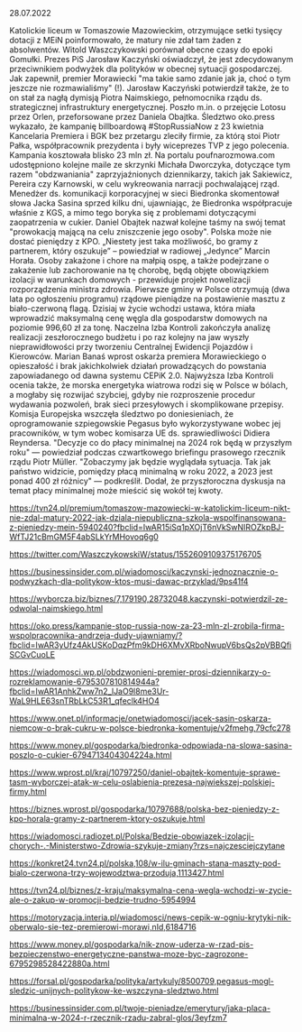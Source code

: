 28.07.2022

Katolickie liceum w Tomaszowie Mazowieckim, otrzymujące setki tysięcy dotacji z MEiN poinformowało, że matury nie zdał tam żaden z absolwentów. Witold Waszczykowski porównał obecne czasy do epoki Gomułki. Prezes PiS Jarosław Kaczyński oświadczył, że jest zdecydowanym przeciwnikiem podwyżek dla polityków w obecnej sytuacji gospodarczej. Jak zapewnił, premier Morawiecki "ma takie samo zdanie jak ja, choć o tym jeszcze nie rozmawialiśmy" (!). Jarosław Kaczyński potwierdził także, że to on stał za nagłą dymisją Piotra Naimskiego, pełnomocnika rządu ds. strategicznej infrastruktury energetycznej. Poszło m.in. o przejęcie Lotosu przez Orlen, przeforsowane przez Daniela Obajtka. Śledztwo oko.press wykazało, że kampanię billboardową #StopRussiaNow z 23 kwietnia Kancelaria Premiera i BGK bez przetargu zleciły firmie, za którą stoi Piotr Pałka, współpracownik prezydenta i były wiceprezes TVP z jego polecenia. Kampania kosztowała blisko 23 mln zł. Na portalu poufnarozmowa.com udostępniono kolejne maile ze skrzynki Michała Dworczyka, dotyczące tym razem "obdzwaniania" zaprzyjaźnionych dziennikarzy, takich jak Sakiewicz, Pereira czy Karnowski, w celu wykreowania narracji pochwalającej rząd. Menedżer ds. komunikacji korporacyjnej w sieci Biedronka skomentował słowa Jacka Sasina sprzed kilku dni, ujawniając, że Biedronka współpracuje właśnie z KGS, a mimo tego boryka się z problemami dotyczącymi zaopatrzenia w cukier. Daniel Obajtek nazwał kolejne taśmy na swój temat "prowokacją mającą na celu zniszczenie jego osoby". Polska może nie dostać pieniędzy z KPO. „Niestety jest taka możliwość, bo gramy z partnerem, który oszukuje” – powiedział w radiowej „Jedynce” Marcin Horała. Osoby zakażone i chore na małpią ospę, a także podejrzane o zakażenie lub zachorowanie na tę chorobę, będą objęte obowiązkiem izolacji w warunkach domowych - przewiduje projekt nowelizacji rozporządzenia ministra zdrowia. Pierwsze gminy w Polsce otrzymują (dwa lata po ogłoszeniu programu) rządowe pieniądze na postawienie masztu z biało-czerwoną flagą. Dzisiaj w życie wchodzi ustawa, która miała wprowadzić maksymalną cenę węgla dla gospodarstw domowych na poziomie 996,60 zł za tonę. Naczelna Izba Kontroli zakończyła analizę realizacji zeszłorocznego budżetu i po raz kolejny na jaw wyszły nieprawidłowości przy tworzeniu Centralnej Ewidencji Pojazdów i Kierowców. Marian Banaś wprost oskarża premiera Morawieckiego o opieszałość i brak jakichkolwiek działań prowadzących do powstania zapowiadanego od dawna systemu CEPiK 2.0. Najwyższa Izba Kontroli ocenia także, że morska energetyka wiatrowa rodzi się w Polsce w bólach, a mogłaby się rozwijać szybciej, gdyby nie rozproszenie procedur wydawania pozwoleń, brak sieci przesyłowych i skomplikowane przepisy. Komisja Europejska wszczęła śledztwo po doniesieniach, że oprogramowanie szpiegowskie Pegasus było wykorzystywane wobec jej pracowników, w tym wobec komisarza UE ds. sprawiedliwości Didiera Reyndersa. "Decyzje co do płacy minimalnej na 2024 rok będą w przyszłym roku" — powiedział podczas czwartkowego briefingu prasowego rzecznik rządu Piotr Müller. "Zobaczymy jak będzie wyglądała sytuacja. Tak jak państwo widzicie, pomiędzy płacą minimalną w roku 2022, a 2023 jest ponad 400 zł różnicy" — podkreślił. Dodał, że przyszłoroczna dyskusja na temat płacy minimalnej może mieścić się wokół tej kwoty.

https://tvn24.pl/premium/tomaszow-mazowiecki-w-katolickim-liceum-nikt-nie-zdal-matury-2022-jak-dziala-niepubliczna-szkola-wspolfinansowana-z-pieniedzy-mein-5940240?fbclid=IwAR15iSq1pXOjT6nVkSwNIROZkpBJ-WfTJ21cBmGM5F4abSLkYrMHovoq6g0

https://twitter.com/WaszczykowskiW/status/1552609109375176705

https://businessinsider.com.pl/wiadomosci/kaczynski-jednoznacznie-o-podwyzkach-dla-politykow-ktos-musi-dawac-przyklad/9ps41f4

https://wyborcza.biz/biznes/7,179190,28732048,kaczynski-potwierdzil-ze-odwolal-naimskiego.html

https://oko.press/kampanie-stop-russia-now-za-23-mln-zl-zrobila-firma-wspolpracownika-andrzeja-dudy-ujawniamy/?fbclid=IwAR3yUfz4AkUSKoDqzPfm9kDH6XMvXRboNwupV6bsQs2pVBBQfiSCGvCuoLE

https://wiadomosci.wp.pl/obdzwonieni-premier-prosi-dziennikarzy-o-rozreklamowanie-6795307810814944a?fbclid=IwAR1AnhkZww7n2_lJaO9l8me3Ur-WaL9HLE63snTRbLkC53R1_qfeclk4HO4

https://www.onet.pl/informacje/onetwiadomosci/jacek-sasin-oskarza-niemcow-o-brak-cukru-w-polsce-biedronka-komentuje/v2fmehg,79cfc278

https://www.money.pl/gospodarka/biedronka-odpowiada-na-slowa-sasina-poszlo-o-cukier-6794713404304224a.html

https://www.wprost.pl/kraj/10797250/daniel-obajtek-komentuje-sprawe-tasm-wyborczej-atak-w-celu-oslabienia-prezesa-najwiekszej-polskiej-firmy.html

https://biznes.wprost.pl/gospodarka/10797688/polska-bez-pieniedzy-z-kpo-horala-gramy-z-partnerem-ktory-oszukuje.html

https://wiadomosci.radiozet.pl/Polska/Bedzie-obowiazek-izolacji-chorych-.-Ministerstwo-Zdrowia-szykuje-zmiany?rzs=najczesciejczytane

https://konkret24.tvn24.pl/polska,108/w-ilu-gminach-stana-maszty-pod-bialo-czerwona-trzy-wojewodztwa-przoduja,1113427.html

https://tvn24.pl/biznes/z-kraju/maksymalna-cena-wegla-wchodzi-w-zycie-ale-o-zakup-w-promocji-bedzie-trudno-5954994

https://motoryzacja.interia.pl/wiadomosci/news-cepik-w-ogniu-krytyki-nik-oberwalo-sie-tez-premierowi-morawi,nId,6184716

https://www.money.pl/gospodarka/nik-znow-uderza-w-rzad-pis-bezpieczenstwo-energetyczne-panstwa-moze-byc-zagrozone-6795298528422880a.html

https://forsal.pl/gospodarka/polityka/artykuly/8500709,pegasus-mogl-sledzic-unijnych-politykow-ke-wszczyna-sledztwo.html

https://businessinsider.com.pl/twoje-pieniadze/emerytury/jaka-placa-minimalna-w-2024-r-rzecznik-rzadu-zabral-glos/3eyfzm7